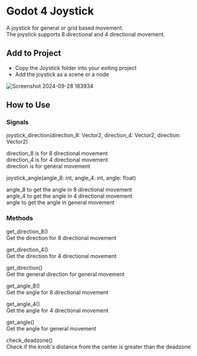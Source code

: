 # Godot 4 Joystick
 
A joystick for general or grid based movement.<br />
The joystick supports 8 directional and 4 directional movement.

## Add to Project

- Copy the Joystick folder into your exiting project
- Add the joystick as a scene or a node

![Screenshot 2024-09-28 183934](https://github.com/user-attachments/assets/620a13d5-a07b-4728-96f6-c6db2dc5b7de)

## How to Use

### Signals

joystick_direction(direction_8: Vector2, direction_4: Vector2, direction: Vector2)<br />

direction_8 is for 8 directional movement<br />
direction_4 is for 4 directional movement<br />
direction is for general movement<br />

joystick_angle(angle_8: int, angle_4: int, angle: float)<br />

angle_8 to get the angle in 8 directional movement<br />
angle_4 to get the angle in 4 directional movement<br />
angle to get the angle in general movement<br />

### Methods

get_direction_8()<br />
Get the direction for 8 directional movement<br />

get_direction_4()<br />
Get the direction for 4 directional movement<br />

get_direction()<br />
Get the general direction for general movement<br />

get_angle_8()<br />
Get the angle for 8 directional movement<br />

get_angle_4()<br />
Get the angle for 4 directional movement<br />

get_angle()<br />
Get the angle for general movement<br />

check_deadzone()<br />
Check if the knob's distance from the center is greater than the deadzone
